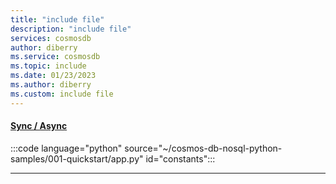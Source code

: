 ```yaml
---
title: "include file"
description: "include file"
services: cosmosdb
author: diberry
ms.service: cosmosdb
ms.topic: include
ms.date: 01/23/2023
ms.author: diberry
ms.custom: include file
---
```


#### [Sync / Async](#tab/sync+async)

:::code language="python" source="~/cosmos-db-nosql-python-samples/001-quickstart/app.py" id="constants":::

---
